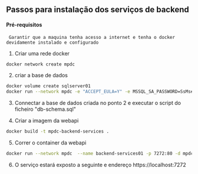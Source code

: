 ## Passos para instalação dos serviços de backend

#### Pré-requisitos
     Garantir que a maquina tenha acesso a internet e tenha o docker devidamente instalado e configurado

1. Criar uma rede docker
  ```sh
  docker network create mpdc
  ```

2. criar a base de dados
  ```sh
  docker volume create sqlserver01
  docker run --network mpdc -e "ACCEPT_EULA=Y" -e MSSQL_SA_PASSWORD=SsMs#P@ssw0rd2023!  --name sqlserver01 -v sqlserver01:/var/opt/mssql -p 1533:1433  -d mcr.microsoft.com/mssql/server:2022-latest
  ```

3. Connectar a base de dados criada no ponto 2 e executar o script do ficheiro "db-schema.sql"


4. Criar a imagem da webapi
  ```sh
  docker build -t mpdc-backend-services .
  ```

5. Correr o container da webapi
  ```sh
  docker run --network mpdc  --name backend-services01 -p 7272:80 -d mpdc-backend-services:latest
  ```

6. O serviço estará exposto a seguinte e endereço https://localhost:7272

